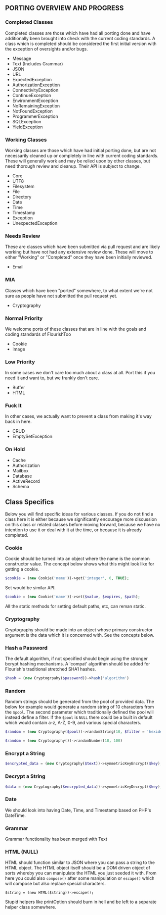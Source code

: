 ## PORTING OVERVIEW AND PROGRESS

### Completed Classes

Completed classes are those which have had all porting done and have additionally been brought into check with the current coding standards.  A class which is completed should be considered the first initial version with the exception of oversights and/or bugs.

- Message
- Text (Includes Grammar)
- JSON
- URL
- ExpectedException
- AuthorizationException
- ConnectivityException
- ContinueException
- EnvironmentException
- NoRemainingException
- NotFoundException
- ProgrammerException
- SQLException
- YieldException

### Working Classes

Working classes are those which have had initial porting done, but are not necessarily cleaned up or completely in line with current coding standards.  These will generally work and may be relied upon by other classes, but need thorough review and cleanup.  Their API is subject to change.

- Core
- UTF8
- Filesystem
- File
- Directory
- Date
- Time
- Timestamp
- Exception
- UnexpectedException

### Needs Review

These are classes which have been submitted via pull request and are likely working but have not had any extensive review done.  These will move to either "Working" or "Completed" once they have been initially reviewed.

- Email

### MIA

Classes which have been "ported" somewhere, to what extent we're not sure as people have not submitted the pull request yet.

- Cryptography

### Normal Priority

We welcome ports of these classes that are in line with the goals and coding standards of FlourishToo

- Cookie
- Image

### Low Priority

In some cases we don't care too much about a class at all.  Port this if you need it and want to, but we frankly don't care.

- Buffer
- HTML

### Fuck It

In other cases, we actually want to prevent a class from making it's way back in here.

- CRUD
- EmptySetException

### On Hold

- Cache
- Authorization
- Mailbox
- Database
- ActiveRecord
- Schema


## Class Specifics

Below you will find specific ideas for various classes.  If you do not find a class here it is either because we significantly encourage more discussion on this class or related classes before moving forward, because we have no intention to use it or deal with it at the time, or because it is already completed.

### Cookie

Cookie should be turned into an object where the name is the common constructor value.  The concept below shows what this might look like for getting a cookie.

```php
$cookie = (new Cookie('name'))->get('integer', 0, TRUE);
```

Set would be similar API.

```php
$cookie = (new Cookie('name'))->set($value, $expires, $path);
```

All the static methods for setting default paths, etc, can reman static.

### Cryptography

Cryptography should be made into an object whose primary constructor argument is the data which it is concerned with.  See the concepts below.

### Hash a Password

The default algorithm, if not specified should begin using the stronger bcrypt hashing mechanisms.  A 'compat' algorithm should be added for Flourish's traditional stretched SHA1 hashes.

```php
$hash = (new Cryptogrpahy($password))->hash('algorithm')
```

### Random

Random strings should be generated from the pool of provided data.  The below for example would generate a random string of 10 characters from the `$pool`.  The second parameter which traditionally defined the pool will instead define a filter.  If the `$pool` is `NULL` there could be a built in default which would contain a-z, A-Z, 0-9, and various special characters.

```php
$random = (new Cryptography($pool))->randomString(10, $filter = 'hexidecimal')
```

```php
$random = (new Cryptography())->randomNumber(10, 100)
```

### Encrypt a String

```php
$encrypted_data = (new Cryptography($text))->symmetricKeyEncrypt($key);
```

### Decrypt a String

```php
$data = (new Cryptography($encrypted_data))->symmetricKeyDecrypt($key);
```

### Date

We should look into having Date, Time, and Timestamp based on PHP's DateTime.

### Grammar

Grammar functionality has been merged with Text

### HTML (NULL)

HTML should function similar to JSON where you can pass a string to the HTML object.  The HTML object itself should be a DOM driven object of sorts whereby you can manipulate the HTML you just seeded it with.  From here you could also `compose()` after some manipulation or `escape()` which will compose but also replace special characters.

```
$string = (new HTML($string))->escape();
```

Stupid helpers like printOption should burn in hell and be left to a separate helper class somewhere.


